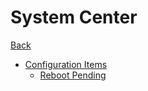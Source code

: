 # System Center

[Back](<Knowledge/index.md>)

- [Configuration Items](<Knowledge/SystemCenter/index.md>)
  - [Reboot Pending](<Knowledge/SystemCenter/Dealing%20with%20reboot%20pending%20clients%20in%20Configuration%20Manager.md>)
